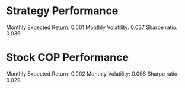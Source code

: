 # Strategy Performance
Monthly Expected Return: 0.001
Monthly Volatility: 0.037
Sharpe ratio: 0.036
# Stock COP Performance
Monthly Expected Return: 0.002
Monthly Volatility: 0.066
Sharpe ratio: 0.029
